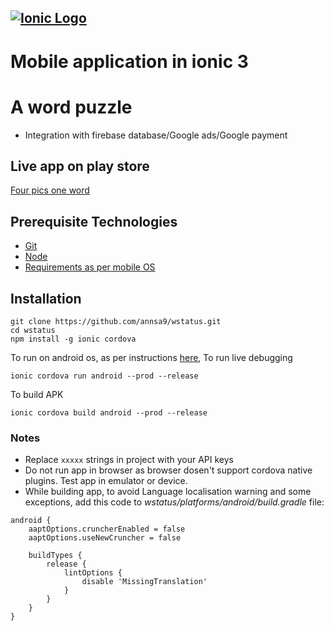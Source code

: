 ## [![Ionic Logo](https://ionicframework.com/img/ionic-logo.png)](https://ionicframework.com)

# Mobile application in ionic 3
# A word puzzle

* Integration with firebase database/Google ads/Google payment

## Live app on play store

[Four pics one word](https://play.google.com/store/apps/details?id=io.ionic.fourinonegame)

## Prerequisite Technologies

* [Git](https://git-scm.com/downloads)
* [Node](https://nodejs.org/en/download/)
* [Requirements as per mobile OS](https://ionicframework.com/docs/intro/deploying/)

## Installation

```
git clone https://github.com/annsa9/wstatus.git
cd wstatus
npm install -g ionic cordova
```

To run on android os, as per instructions [here](https://ionicframework.com/docs/intro/deploying/),
To run live debugging
```
ionic cordova run android --prod --release
```
To build APK
```
ionic cordova build android --prod --release
```

### Notes

* Replace ```xxxxx``` strings in project with your API keys
* Do not run app in browser as browser dosen't support cordova native plugins. Test app in emulator or device.
* While building app, to avoid Language localisation warning and some exceptions, add this code to
*wstatus/platforms/android/build.gradle* file:
```
android {
    aaptOptions.cruncherEnabled = false
    aaptOptions.useNewCruncher = false
    
    buildTypes {
        release {
            lintOptions {
                disable 'MissingTranslation'
            }
        }
    }
}
```
